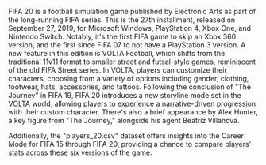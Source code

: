 FIFA 20 is a football simulation game published by Electronic Arts as part of the long-running FIFA series. This is the 27th installment, released on September 27, 2019, for Microsoft Windows, PlayStation 4, Xbox One, and Nintendo Switch. Notably, it's the first FIFA game to skip an Xbox 360 version, and the first since FIFA 07 to not have a PlayStation 3 version. A new feature in this edition is VOLTA Football, which shifts from the traditional 11v11 format to smaller street and futsal-style games, reminiscent of the old FIFA Street series. In VOLTA, players can customize their characters, choosing from a variety of options including gender, clothing, footwear, hats, accessories, and tattoos. Following the conclusion of "The Journey" in FIFA 19, FIFA 20 introduces a new storyline mode set in the VOLTA world, allowing players to experience a narrative-driven progression with their custom character. There's also a brief appearance by Alex Hunter, a key figure from "The Journey," alongside his agent Beatriz Villanova.

Additionally, the "players_20.csv" dataset offers insights into the Career Mode for FIFA 15 through FIFA 20, providing a chance to compare players' stats across these six versions of the game.
